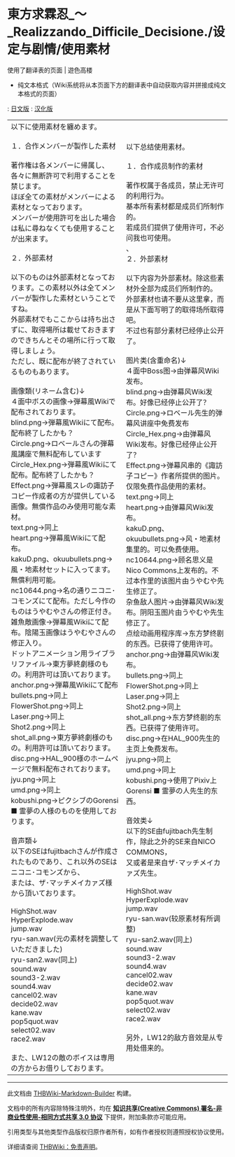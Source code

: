 # 東方求霖忍_～_Realizzando_Difficile_Decisione./设定与剧情/使用素材

<!-- source html: G:\repos\THBWiki-Markdown-Builder\THBWikiMarkdown\Temp\main\8\86\ns0%3A%E6%9D%B1%E6%96%B9%E6%B1%82%E9%9C%96%E5%BF%8D_%EF%BD%9E_Realizzando_Difficile_Decisione%2E%2F%E8%AE%BE%E5%AE%9A%E4%B8%8E%E5%89%A7%E6%83%85%2F%E4%BD%BF%E7%94%A8%E7%B4%A0%E6%9D%90.html -->

使用了翻译表的页面 | 遊色高楼

- 纯文本格式（Wiki系统将从本页面下方的翻译表中自动获取内容并拼接成纯文本格式的页面）

: [日文版](http://omake.thwiki.cc/translate.php?u=東方求霖忍_～_Realizzando_Difficile_Decisione./设定与剧情/使用素材&amp;t=ja)
: [汉化版](http://omake.thwiki.cc/translate.php?u=東方求霖忍_～_Realizzando_Difficile_Decisione./设定与剧情/使用素材&amp;t=zh)

  
  

  


<table><tbody><tr class="tt-content" id="=-1" data-pos="&#91;&quot;=&quot;,1&#93;"><td class="tt-ja" lang="ja"><div class="poem">以下に使用素材を纏めます。<br><br>１．合作メンバーが製作した素材<br><br>著作権は各メンバーに帰属し、各々に無断許可で利用することを禁じます。<br>ほぼ全ての素材がメンバーによる素材となっております。<br>メンバーが使用許可を出した場合は私に尋ねなくても使用することが出来ます。<br><br>２．外部素材<br><br>以下のものは外部素材となっております。この素材以外は全てメンバーが製作した素材ということですね。<br>外部素材でもここからは持ち出さずに、取得場所は載せておきますのできちんとその場所に行って取得しましょう。<br>ただし、既に配布が終了されているものもあります。<br><br>画像類(リネーム含む)↓<br>４面中ボスの画像→弾幕風Wikiで配布されております。<br>blind.png→弾幕風Wikiにて配布。配布終了したかも？<br>Circle.png→ロベールさんの弾幕風講座で無料配布しています<br>Circle_Hex.png→弾幕風Wikiにて配布。配布終了したかも？<br>Effect.png→弾幕風スレの諏訪子コピー作成者の方が提供している画像。無償作品のみ使用可能な素材。<br>text.png→同上<br>heart.png→弾幕風Wikiにて配布。<br>kakuD.png、okuubullets.png→風・地素材セットに入ってます。無償利用可能。<br>nc10644.png→名の通りニコニ･コモンズにて配布。ただし今作のものはうやむやさんの修正付き。<br>雑魚敵画像→弾幕風Wikiにて配布。陰陽玉画像はうやむやさんの修正入り。<br>ドットアニメーション用ライブラリファイル→東方夢終劇様のもの。利用許可は頂いております。<br>anchor.png→弾幕風Wikiにて配布<br>bullets.png→同上<br>FlowerShot.png→同上<br>Laser.png→同上<br>Shot2.png→同上<br>shot_all.png→東方夢終劇様のもの。利用許可は頂いております。<br>disc.png→HAL_900様のホームページで無料配布されております。<br>jyu.png→同上<br>umd.png→同上<br>kobushi.png→ピクシブのGorensi ■ 霊夢の人様のものを使用しております。<br><br>音声類↓<br>以下のSEはfujitbachさんが作成されたものであり、これ以外のSEはニコニ･コモンズから、<br>または、ザ･マッチメイカァズ様から頂いております。<br><br>HighShot.wav<br>HyperExplode.wav<br>jump.wav<br>ryu-san.wav(元の素材を調整していただきました)<br>ryu-san2.wav(同上)<br>sound.wav<br>sound3-2.wav<br>sound4.wav<br>cancel02.wav<br>decide02.wav<br>kane.wav<br>pop5quot.wav<br>select02.wav<br>race2.wav<br><br>また、LW12の敵のボイスは専用の方からお借りしております。</div></td><td class="tt-zh" lang="zh"><div class="poem">以下总结使用素材。<br><br>１．合作成员制作的素材<br><br>著作权属于各成员，禁止无许可的利用行为。<br>基本所有素材都是成员们所制作的。<br>若成员们提供了使用许可，不必问我也可使用。<br>、<br>２．外部素材<br><br>以下内容为外部素材。除这些素材外全部为成员们所制作的。<br>外部素材也请不要从这里拿，而是从下面写明了的取得场所取得吧。<br>不过也有部分素材已经停止公开了。<br><br>图片类(含重命名)↓<br>４面中Boss图→由弹幕风Wiki发布。<br>blind.png→由弹幕风Wiki发布。好像已经停止公开了？<br>Circle.png→ロベール先生的弹幕风讲座中免费发布<br>Circle_Hex.png→由弹幕风Wiki发布。好像已经停止公开了？<br>Effect.png→弹幕风串的《諏訪子コピー》作者所提供的图片。仅限免费作品使用的素材。<br>text.png→同上<br>heart.png→由弹幕风Wiki发布。<br>kakuD.png、okuubullets.png→风・地素材集里的。可以免费使用。<br>nc10644.png→顾名思义是Nico Commons上发布的。不过本作里的该图片由うやむや先生修正了。<br>杂鱼敌人图片→由弹幕风Wiki发布。阴阳玉图片由うやむや先生修正了。<br>点绘动画用程序库→东方梦终剧的东西。已获得了使用许可。<br>anchor.png→由弹幕风Wiki发布。<br>bullets.png→同上<br>FlowerShot.png→同上<br>Laser.png→同上<br>Shot2.png→同上<br>shot_all.png→东方梦终剧的东西。已获得了使用许可。<br>disc.png→在HAL_900先生的主页上免费发布。<br>jyu.png→同上<br>umd.png→同上<br>kobushi.png→使用了Pixiv上Gorensi ■ 霊夢の人先生的东西。<br><br>音效类↓<br>以下的SE由fujitbach先生制作，除此之外的SE来自NICO COMMONS，<br>又或者是来自ザ･マッチメイカァズ先生。<br><br>HighShot.wav<br>HyperExplode.wav<br>jump.wav<br>ryu-san.wav(较原素材有所调整)<br>ryu-san2.wav(同上)<br>sound.wav<br>sound3-2.wav<br>sound4.wav<br>cancel02.wav<br>decide02.wav<br>kane.wav<br>pop5quot.wav<br>select02.wav<br>race2.wav<br><br>另外，LW12的敌方音效是从专用处借来的。</div></td></tr></tbody></table>


  
  

  





---

此文档由 [THBWiki-Markdown-Builder](https://github.com/Delsin-Yu/THBWiki-Markdown-Builder) 构建。

文档中的所有内容除特殊注明外，均在 [**知识共享(Creative Commons) 署名-非商业性使用-相同方式共享 3.0 协议**](https://creativecommons.org/licenses/by-sa/3.0/deed.zh-hans) 下提供，附加条款亦可能应用。

引用类型与其他类型作品版权归原作者所有，如有作者授权则遵照授权协议使用。

详细请查阅 [THBWiki：免责声明](https://thbwiki.cc/THBWiki:%E5%85%8D%E8%B4%A3%E5%A3%B0%E6%98%8E)。

